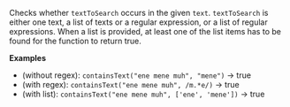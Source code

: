 Checks whether `textToSearch` occurs in the given `text`. `textToSearch` is either one text, a list of texts
or a regular expression, or a list of regular expressions. When a list is provided, at least one of the list items
has to be found for the function to return true.

**Examples**
- (without regex): `containsText("ene mene muh", "mene")` &#8594; true
- (with regex): `containsText("ene mene muh", /m.*e/)` &#8594; true
- (with list): `containsText("ene mene muh", ['ene', 'mene'])` &#8594; true
